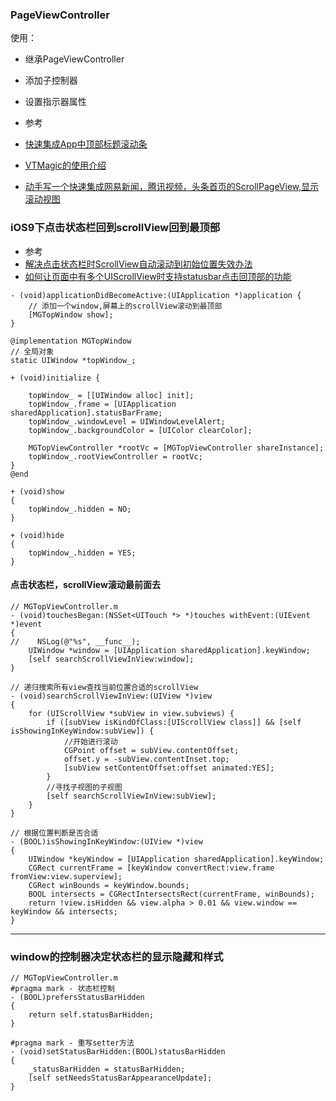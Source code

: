 ### PageViewController
使用：<p>
 - 继承PageViewController
 - 添加子控制器
 - 设置指示器属性


- 参考
 - [快速集成App中顶部标题滚动条](http://www.jianshu.com/p/b45655e23a42)
 - [VTMagic的使用介绍](http://www.jianshu.com/p/cb2edb21055f)
 - [动手写一个快速集成网易新闻，腾讯视频，头条首页的ScrollPageView,显示滚动视图](http://www.jianshu.com/p/b84f4dd96d0c)



### iOS9下点击状态栏回到scrollView回到最顶部
- 参考
 - [解决点击状态栏时ScrollView自动滚动到初始位置失效办法](http://www.jianshu.com/p/836cdd481982)
 - [如何让页面中有多个UIScrollView时支持statusbar点击回顶部的功能](http://www.jianshu.com/p/3a75770cffb2)


```objc
- (void)applicationDidBecomeActive:(UIApplication *)application {
    // 添加一个window,屏幕上的scrollView滚动到最顶部
    [MGTopWindow show];
}
```

```objc
@implementation MGTopWindow
// 全局对象
static UIWindow *topWindow_;

+ (void)initialize {

    topWindow_ = [[UIWindow alloc] init];
    topWindow_.frame = [UIApplication sharedApplication].statusBarFrame;
    topWindow_.windowLevel = UIWindowLevelAlert;
    topWindow_.backgroundColor = [UIColor clearColor];

    MGTopViewController *rootVc = [MGTopViewController shareInstance];
    topWindow_.rootViewController = rootVc;
}
@end

+ (void)show
{
    topWindow_.hidden = NO;
}

+ (void)hide
{
    topWindow_.hidden = YES;
}

```

#### 点击状态栏，scrollView滚动最前面去
```objc
// MGTopViewController.m
- (void)touchesBegan:(NSSet<UITouch *> *)touches withEvent:(UIEvent *)event
{
//    NSLog(@"%s", __func__);
    UIWindow *window = [UIApplication sharedApplication].keyWindow;
    [self searchScrollViewInView:window];
}

// 递归搜索所有view查找当前位置合适的scrollView
- (void)searchScrollViewInView:(UIView *)view
{
    for (UIScrollView *subView in view.subviews) {
        if ([subView isKindOfClass:[UIScrollView class]] && [self isShowingInKeyWindow:subView]) {
            //开始进行滚动
            CGPoint offset = subView.contentOffset;
            offset.y = -subView.contentInset.top;
            [subView setContentOffset:offset animated:YES];
        }
        //寻找子视图的子视图
        [self searchScrollViewInView:subView];
    }
}

// 根据位置判断是否合适
- (BOOL)isShowingInKeyWindow:(UIView *)view
{
    UIWindow *keyWindow = [UIApplication sharedApplication].keyWindow;
    CGRect currentFrame = [keyWindow convertRect:view.frame fromView:view.superview];
    CGRect winBounds = keyWindow.bounds;
    BOOL intersects = CGRectIntersectsRect(currentFrame, winBounds);
    return !view.isHidden && view.alpha > 0.01 && view.window == keyWindow && intersects;
}
```
---
### window的控制器决定状态栏的显示隐藏和样式
```objc
// MGTopViewController.m
#pragma mark - 状态栏控制
- (BOOL)prefersStatusBarHidden
{
    return self.statusBarHidden;
}

#pragma mark - 重写setter方法
- (void)setStatusBarHidden:(BOOL)statusBarHidden
{
    _statusBarHidden = statusBarHidden;
    [self setNeedsStatusBarAppearanceUpdate];
}

```
